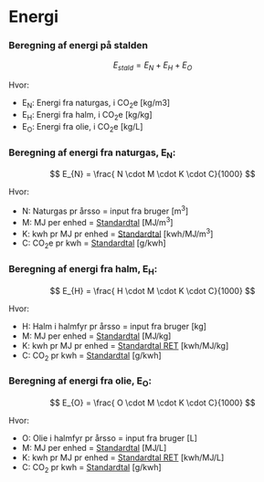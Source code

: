 # **Energi**

### **Beregning af energi på stalden** 

$$ E_{stald} = E_{N} + E_{H} + E_{O} $$

Hvor: 

 * E<sub>N</sub>: Energi fra naturgas, i CO<sub>2</sub>e [kg/m3]
 * E<sub>H</sub>: Energi fra halm, i CO<sub>2</sub>e [kg/kg]
 * E<sub>O</sub>: Energi fra olie, i CO<sub>2</sub>e [kg/L]

### **Beregning af energi fra naturgas, E<sub>N</sub>:** 

$$ E_{N} = \frac{ N \cdot M \cdot K \cdot C}{1000} $$


Hvor: 

 * N: Naturgas pr årsso = input fra bruger [m<sup>3</sup>]
 * M: MJ per enhed = [Standardtal](https://seges.sharepoint.com/:x:/r/sites/SAFprojeketet/_layouts/15/Doc.aspx?sourcedoc=%7B55DC573E-DF3A-4BB4-BA90-49438C005785%7D&file=Formler%20til%20PORK%202.0%20med%20foderberegner.xlsx&activeCell=%27Konv.-Inddata%27!I26&action=embedview) [MJ/m<sup>3</sup>]
 * K: kwh pr MJ pr enhed = [Standardtal](https://seges.sharepoint.com/:x:/r/sites/SAFprojeketet/_layouts/15/Doc.aspx?sourcedoc=%7B55DC573E-DF3A-4BB4-BA90-49438C005785%7D&file=Formler%20til%20PORK%202.0%20med%20foderberegner.xlsx&activeCell=%27Konv.-Inddata%27!J26&action=embedview) [kwh/MJ/m<sup>3</sup>]
 * C: CO<sub>2</sub>e pr kwh = [Standardtal](https://seges.sharepoint.com/:x:/r/sites/SAFprojeketet/_layouts/15/Doc.aspx?sourcedoc=%7B55DC573E-DF3A-4BB4-BA90-49438C005785%7D&file=Formler%20til%20PORK%202.0%20med%20foderberegner.xlsx&activeCell=%27Konv.-Inddata%27!L26&action=embedview) [g/kwh]

### **Beregning af energi fra halm, E<sub>H</sub>:** 

$$ E_{H} = \frac{ H \cdot M \cdot K \cdot C}{1000} $$

Hvor: 

 * H: Halm i halmfyr pr årsso = input fra bruger [kg]
 * M: MJ per enhed = [Standardtal](https://seges.sharepoint.com/:x:/r/sites/SAFprojeketet/_layouts/15/Doc.aspx?sourcedoc=%7B55DC573E-DF3A-4BB4-BA90-49438C005785%7D&file=Formler%20til%20PORK%202.0%20med%20foderberegner.xlsx&activeCell=%27Konv.-Inddata%27!I27&action=embedview) [MJ/kg]
 * K: kwh pr MJ pr enhed = [Standardtal RET](https://seges.sharepoint.com/:x:/r/sites/SAFprojeketet/_layouts/15/Doc.aspx?sourcedoc=%7B55DC573E-DF3A-4BB4-BA90-49438C005785%7D&file=Formler%20til%20PORK%202.0%20med%20foderberegner.xlsx&activeCell=%27Konv.-Inddata%27!J27&action=embedview) [kwh/MJ/kg]
 * C: CO<sub>2</sub> pr kwh = [Standardtal](https://seges.sharepoint.com/:x:/r/sites/SAFprojeketet/_layouts/15/Doc.aspx?sourcedoc=%7B55DC573E-DF3A-4BB4-BA90-49438C005785%7D&file=Formler%20til%20PORK%202.0%20med%20foderberegner.xlsx&activeCell=%27Konv.-Inddata%27!L27&action=embedview) [g/kwh]

 ### **Beregning af energi fra olie, E<sub>O</sub>:** 

$$ E_{O} = \frac{ O \cdot M \cdot K \cdot C}{1000} $$

Hvor: 

 * O: Olie i halmfyr pr årsso  = input fra bruger [L]
 * M: MJ per enhed = [Standardtal](https://seges.sharepoint.com/:x:/r/sites/SAFprojeketet/_layouts/15/Doc.aspx?sourcedoc=%7B55DC573E-DF3A-4BB4-BA90-49438C005785%7D&file=Formler%20til%20PORK%202.0%20med%20foderberegner.xlsx&activeCell=%27Konv.-Inddata%27!I28&action=embedview) [MJ/L]
 * K: kwh pr MJ pr enhed = [Standardtal RET](https://seges.sharepoint.com/:x:/r/sites/SAFprojeketet/_layouts/15/Doc.aspx?sourcedoc=%7B55DC573E-DF3A-4BB4-BA90-49438C005785%7D&file=Formler%20til%20PORK%202.0%20med%20foderberegner.xlsx&activeCell=%27Konv.-Inddata%27!J28&action=embedview) [kwh/MJ/L]
 * C: CO<sub>2</sub> pr kwh = [Standardtal](https://seges.sharepoint.com/:x:/r/sites/SAFprojeketet/_layouts/15/Doc.aspx?sourcedoc=%7B55DC573E-DF3A-4BB4-BA90-49438C005785%7D&file=Formler%20til%20PORK%202.0%20med%20foderberegner.xlsx&activeCell=%27Konv.-Inddata%27!L28&action=embedview) [g/kwh]




